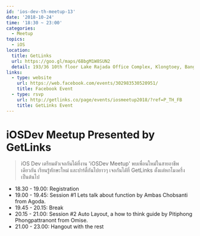 ```yaml
---
id: 'ios-dev-th-meetup-13'
date: '2018-10-24'
time: '18:30 ~ 23:00'
categories:
  - Meetup
topics:
  - iOS
location:
  title: GetLinks
  url: https://goo.gl/maps/6BbgM1W8SUN2
  detail: 193/36 10th floor Lake Rajada Office Complex, Klongtoey, Bangkok 10110
links:
  - type: website
    url: https://web.facebook.com/events/302983530520951/
    title: Facebook Event
  - type: rsvp
    url: http://getlinks.co/page/events/iosmeetup2018/?ref=P_TH_FB
    title: GetLinks Event
---
```


# iOSDev Meetup Presented by GetLinks

> iOS Dev เตรียมตัวเจอกันได้ที่งาน 'iOSDev Meetup' พบเพื่อนใหม่ในสายอาชีพเดียวกัน เรียนรู้ทักษะใหม่ และปาร์ตี้กันไปยาวๆ เจอกันไดัที่ GetLinks ตั้งแต่หกโมงครึ่งเป็นต้นไป

- 18.30 - 19.00: Registration
- 19.00 - 19.45: Session #1 Lets talk about function by Ambas Chobsanti from Agoda.
- 19.45 - 20.15: Break
- 20.15 - 21.00: Session #2 Auto Layout, a how to think guide by Pitiphong Phongpattranont from Omise.
- 21.00 - 23.00: Hangout with the rest